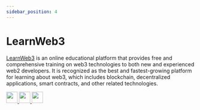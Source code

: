```yaml
---
sidebar_position: 4
---
```


# LearnWeb3

[LearnWeb3](https://learnweb3.io/) is an online educational platform that provides free and comprehensive training on web3 technologies to both new and experienced web2 developers. It is recognized as the best and fastest-growing platform for learning about web3, which includes blockchain, decentralized applications, smart contracts, and other related technologies.

<p align="left">
  <a href="https://twitter.com/LearnWeb3DAO">
    <img height='30' src="https://skillicons.dev/icons?i=twitter" />
  </a>
  <a href="https://discord.gg/w3q4vwc3Az">
    <img height='30' src="https://skillicons.dev/icons?i=discord" />
   </a>
  <a href="https://github.com/LearnWeb3DAO">
    <img height='30' src="https://skillicons.dev/icons?i=github" />
   </a>
</p>
